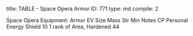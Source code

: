 title:          TABLE - Space Opera Armor
ID:             771
type:           md
compile:        2



Space Opera Equipment: Armor
EV	Size	Mass	Str Min	Notes	CP
Personal Energy Shield	10				1 rank of Area, Hardened	44
